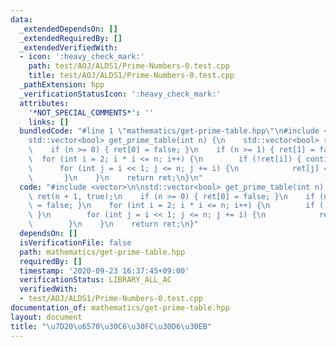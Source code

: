 ```yaml
---
data:
  _extendedDependsOn: []
  _extendedRequiredBy: []
  _extendedVerifiedWith:
  - icon: ':heavy_check_mark:'
    path: test/AOJ/ALDS1/Prime-Numbers-0.test.cpp
    title: test/AOJ/ALDS1/Prime-Numbers-0.test.cpp
  _pathExtension: hpp
  _verificationStatusIcon: ':heavy_check_mark:'
  attributes:
    '*NOT_SPECIAL_COMMENTS*': ''
    links: []
  bundledCode: "#line 1 \"mathematics/get-prime-table.hpp\"\n#include <vector>\n\n\
    std::vector<bool> get_prime_table(int n) {\n    std::vector<bool> ret(n + 1, true);\n\
    \    if (n >= 0) { ret[0] = false; }\n    if (n >= 1) { ret[1] = false; }\n  \
    \  for (int i = 2; i * i <= n; i++) {\n        if (!ret[i]) { continue; }\n  \
    \      for (int j = i << 1; j <= n; j += i) {\n            ret[j] = false;\n \
    \       }\n    }\n    return ret;\n}\n"
  code: "#include <vector>\n\nstd::vector<bool> get_prime_table(int n) {\n    std::vector<bool>\
    \ ret(n + 1, true);\n    if (n >= 0) { ret[0] = false; }\n    if (n >= 1) { ret[1]\
    \ = false; }\n    for (int i = 2; i * i <= n; i++) {\n        if (!ret[i]) { continue;\
    \ }\n        for (int j = i << 1; j <= n; j += i) {\n            ret[j] = false;\n\
    \        }\n    }\n    return ret;\n}"
  dependsOn: []
  isVerificationFile: false
  path: mathematics/get-prime-table.hpp
  requiredBy: []
  timestamp: '2020-09-23 16:37:45+09:00'
  verificationStatus: LIBRARY_ALL_AC
  verifiedWith:
  - test/AOJ/ALDS1/Prime-Numbers-0.test.cpp
documentation_of: mathematics/get-prime-table.hpp
layout: document
title: "\u7D20\u6570\u30C6\u30FC\u30D6\u30EB"
---
```


